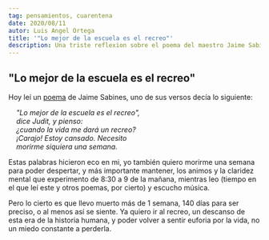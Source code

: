```yaml
---
tag: pensamientos, cuarentena
date: 2020/08/11
autor: Luis Angel Ortega
title: '"Lo mejor de la escuela es el recreo"'
description: Una triste reflexion sobre el poema del maestro Jaime Sabines y la cuarentena.
---
```


## "Lo mejor de la escuela es el recreo"

Hoy leí un [poema](https://www.escritas.org/es/t/4758/el-mediodia-en-la-calle-atropellando-angeles) de Jaime Sabines, uno de sus versos decía lo siguiente:

&nbsp;&nbsp;&nbsp;&nbsp;*"Lo mejor de la escuela es el recreo",*  
&nbsp;&nbsp;&nbsp;&nbsp;*dice Judit, y pienso:*  
&nbsp;&nbsp;&nbsp;&nbsp;*¿cuando la vida me dará un recreo?*  
&nbsp;&nbsp;&nbsp;&nbsp;*¡Carajo! Estoy cansado. Necesito*  
&nbsp;&nbsp;&nbsp;&nbsp;*morirme siquiera una semana.*

Estas palabras hicieron eco en mi, yo también quiero morirme una semana para poder despertar, y más importante mantener, los animos y la claridez mental que experimento de 8:30 a 9 de la mañana, mientras leo (tiempo en el que leí este y otros poemas, por cierto) y escucho música.

Pero lo cierto es que llevo muerto más de 1 semana, 140 días para ser preciso, o al menos así se siente. Ya quiero ir al recreo, un descanso de esta era de la historia humana, y poder volver a sentir euforia por la vida, no un miedo constante a perderla.
